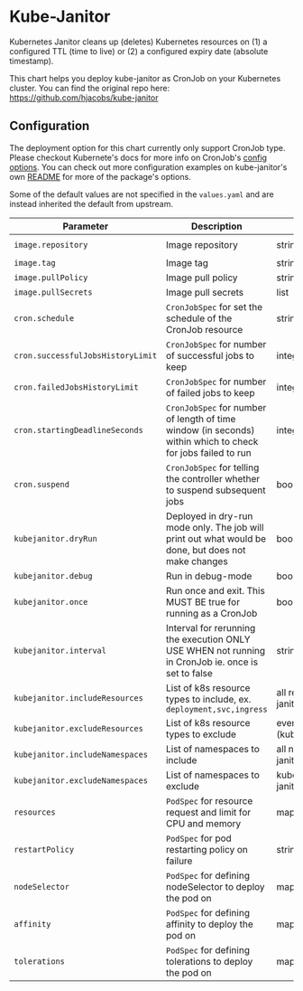# Kube-Janitor
Kubernetes Janitor cleans up (deletes) Kubernetes resources on (1) a configured TTL (time to live) or (2) a configured expiry date (absolute timestamp).

This chart helps you deploy kube-janitor as CronJob on your Kubernetes cluster. You can find the original repo here: https://github.com/hjacobs/kube-janitor

## Configuration

The deployment option for this chart currently only support CronJob type. Please checkout Kubernete's docs for more info on CronJob's [config options](https://kubernetes.io/docs/reference/generated/kubernetes-api/v1.17/#cronjob-v1beta1-batch).
You can check out more configuration examples on kube-janitor's own [README](https://github.com/hjacobs/kube-janitor#configuration) for more of the package's options.

Some of the default values are not specified in the `values.yaml` and are instead inherited the default from upstream.

| Parameter                | Description                                                  | Type    | Default                     |
| ------------------------ | ------------------------------------------------------------ | ------- | --------------------------- |
| `image.repository`       | Image repository                                             | string  | `hjacobs/kube-janitor`      |
| `image.tag`              | Image tag                                                    | string  | `20.4.1`                    |
| `image.pullPolicy`       | Image pull policy                                            | string  | `IfNotPresent`              |
| `image.pullSecrets`      | Image pull secrets                                           | list    | `[]`                        |
| `cron.schedule`          | `CronJobSpec` for set the schedule of the CronJob resource   | string  | `*/5 * * * *`               |
| `cron.successfulJobsHistoryLimit` | `CronJobSpec` for number of successful jobs to keep | integer | `3` (k8s default)           |
| `cron.failedJobsHistoryLimit`     | `CronJobSpec` for number of failed jobs to keep     | integer | `3`                         |
| `cron.startingDeadlineSeconds`     | `CronJobSpec` for number of length of time window (in seconds) within which to check for jobs failed to run | integer | unset                         |
| `cron.suspend`           | `CronJobSpec` for telling the controller whether to suspend subsequent jobs                         | boolean | false (k8s default)          |
| `kubejanitor.dryRun`     | Deployed in dry-run mode only. The job will print out what would be done, but does not make changes | boolean | false                        |
| `kubejanitor.debug`      | Run in debug-mode                                             | boolean | false                      |
| `kubejanitor.once`       | Run once and exit. This MUST BE true for running as a CronJob | boolean | true                       |
| `kubejanitor.interval`   | Interval for rerunning the execution ONLY USE WHEN not running in CronJob ie. once is set to false  | string  | 30s (kube-janitor default)   |
| `kubejanitor.includeResources`  | List of k8s resource types to include, ex. `deployment,svc,ingress` | all resources (kube-janitor default)               | |
| `kubejanitor.excludeResources`  | List of k8s resource types to exclude                               | events,controllerrevisions (kube-janitor default)  | |
| `kubejanitor.includeNamespaces` | List of namespaces to include                                      | all namespaces (kube-janitor default)              | |
| `kubejanitor.excludeNamespaces` | List of namespaces to exclude                                      | kube-system (kube-janitor default)                 | |
| `resources`              | `PodSpec` for resource request and limit for CPU and memory  | map     | `{}`                        |
| `restartPolicy`          | `PodSpec` for pod restarting policy on failure               | string  | `OnFailure`                 |
| `nodeSelector`           | `PodSpec` for defining nodeSelector to deploy the pod on     | map     | `{}`                        |
| `affinity`               | `PodSpec` for defining affinity to deploy the pod on         | map     | `{}`                        |
| `tolerations`            | `PodSpec` for defining tolerations to deploy the pod on      | map     | `{}`                        |
